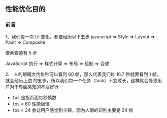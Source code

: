 ## 性能优化目的

### 前言



1、我们每一次 UI 变化，都要经历以下五步
javascript => Style => Layout => Paint => Composite

像素管道有 5 步

JavaScript 执行 => 样式计算 => 布局 => 绘制 => 合成



2、 人的眼睛大约每秒可以看到 60 帧，那么代表我们每 16.7 秒就要看到 1 帧，就会经历上边
的五步，所以我们每一个任务（task）不宜过长，这样就会导致用户对于界面感知的不友好行

- fps 是指页面每秒帧数  
- fps = 60 性能极佳
- fps < 24 会让用户感觉到卡顿，因为人眼的识别主要是 24 帧
